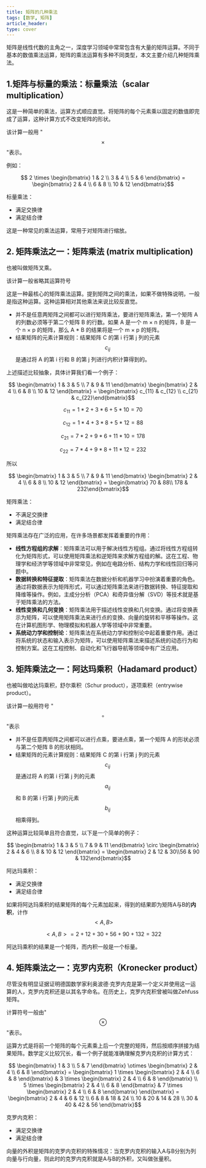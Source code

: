 ```yaml
---
title: 矩阵的几种乘法
tags: [数学, 矩阵]
article_header:
type: cover
---
```

矩阵是线性代数的主角之一，深度学习领域中常常包含有大量的矩阵运算。不同于基本的数值乘法运算，矩阵的乘法运算有多种不同类型，本文主要介绍几种矩阵乘法。
<!--more-->

## 1.矩阵与标量的乘法：标量乘法（scalar multiplication）

这是一种简单的乘法，运算方式顺应直觉。将矩阵的每个元素乘以固定的数值即完成了运算，这种计算方式不改变矩阵的形状。

该计算一般用 "$$\times$$"表示。

例如：

$$ 2 \times \begin{bmatrix} 1 & 2 \\ 3 & 4 \\ 5 & 6 \end{bmatrix} = \begin{bmatrix} 2 & 4 \\ 6 & 8 \\ 10 & 12 \end{bmatrix}$$

标量乘法：
* 满足交换律
* 满足结合律

这是一种常见的乘法运算，常用于对矩阵进行缩放。

## 2. 矩阵乘法之一：矩阵乘法 (matrix multiplication)

也被叫做矩阵叉乘。

该计算一般省略其运算符号

这是一种最核心的矩阵乘法运算。提到矩阵之间的乘法，如果不做特殊说明，一般是指这种运算。这种运算相对其他乘法来说比较反直觉。

* 并不是任意两矩阵之间都可以进行矩阵乘法，要进行矩阵乘法，第一个矩阵 A 的列数必须等于第二个矩阵 B 的行数。如果 A 是一个 m × n 的矩阵，B 是一个 n × p 的矩阵，那么 A * B 的结果将是一个 m × p 的矩阵。
* 结果矩阵的元素计算规则：结果矩阵 C 的第 i 行第 j 列的元素 $$c_{ij}$$ 是通过将 A 的第 i 行和 B 的第 j 列进行内积计算得到的。

上述描述比较抽象，具体计算我们看一个例子：

$$ \begin{bmatrix} 1 & 3 & 5 \\ 7 & 9 & 11 \end{bmatrix} \begin{bmatrix} 2 & 4 \\ 6 & 8 \\ 10 & 12 \end{bmatrix} = \begin{bmatrix} c_{11} & c_{12} \\ c_{21} & c_{22}\end{bmatrix}$$

$$c_{11} = 1 * 2 + 3 * 6 + 5 * 10 = 70$$

$$c_{12} = 1 * 4 + 3 * 8 + 5 * 12 = 88$$

$$c_{21} = 7 * 2 + 9 * 6 + 11 * 10 = 178$$

$$c_{22} = 7 * 4 + 9 * 8 + 11 * 12 = 232 $$

所以

$$ \begin{bmatrix} 1 & 3 & 5 \\ 7 & 9 & 11 \end{bmatrix} \begin{bmatrix} 2 & 4 \\ 6 & 8 \\ 10 & 12 \end{bmatrix} = \begin{bmatrix} 70 & 88\\ 178 & 232\end{bmatrix}$$

矩阵乘法：
* 不满足交换律
* 满足结合律

矩阵乘法存在广泛的应用，在许多场景都发挥着重要的作用：
* **线性方程组的求解**：矩阵乘法可以用于解决线性方程组。通过将线性方程组转化为矩阵形式，可以使用矩阵乘法和逆矩阵来求解方程组的解。这在工程、物理学和经济学等领域中非常常见，例如在电路分析、结构力学和线性回归等问题中。
* **数据转换和特征提取**：矩阵乘法在数据分析和机器学习中扮演着重要的角色。通过将数据表示为矩阵形式，可以通过矩阵乘法来进行数据转换、特征提取和降维等操作。例如，主成分分析（PCA）和奇异值分解（SVD）等技术就是基于矩阵乘法的方法。
* **线性变换和几何变换**：矩阵乘法用于描述线性变换和几何变换。通过将变换表示为矩阵，可以使用矩阵乘法来进行点的变换、向量的旋转和平移等操作。这在计算机图形学、物理模拟和机器人学等领域中非常重要。
* **系统动力学和控制论**：矩阵乘法在系统动力学和控制论中起着重要作用。通过将系统的状态和输入表示为矩阵，可以使用矩阵乘法来描述系统的动态行为和控制方案。这在工程控制、自动化和飞行器导航等领域中有广泛应用。

## 3. 矩阵乘法之一：阿达玛乘积（Hadamard product）

也被叫做哈达玛乘积，舒尔乘积（Schur product），逐项乘积（entrywise product）。

该计算一般用符号 "$$\circ$$"表示

* 并不是任意两矩阵之间都可以进行点乘，要进点乘，第一个矩阵 A 的形状必须与第二个矩阵 B 的形状相同。
* 结果矩阵的元素计算规则：结果矩阵 C 的第 i 行第 j 列的元素 $$c_{ij}$$ 是通过将 A 的第 i 行第 j 列的元素 $$a_{ij}$$和 B 的第 i 行第 j 列的元素 $$b_{ij}$$相乘得到。

这种运算比较简单且符合直觉，以下是一个简单的例子：

$$ \begin{bmatrix} 1 & 3 & 5 \\ 7 & 9 & 11 \end{bmatrix} \circ \begin{bmatrix} 2 & 4 & 6  \\ 8 & 10 & 12 \end{bmatrix} = \begin{bmatrix} 2 & 12 & 30\\56 & 90 & 132\end{bmatrix}$$

阿达玛乘积：
* 满足交换律
* 满足结合律

如果将阿达玛乘积的结果矩阵的每个元素加起来，得到的结果即为矩阵A与B的**内积**，计作$$<A,B>$$

$$<A,B> = 2 + 12 + 30 + 56 + 90 + 132 = 322 $$ 

阿达玛乘积的结果是一个矩阵，而内积一般是一个标量。


## 4. 矩阵乘法之一：克罗内克积（Kronecker product）

尽管没有明显证据证明德国数学家利奥波德·克罗内克是第一个定义并使用这一运算的人，克罗内克积还是以其名字命名。在历史上，克罗内克积曾被叫做Zehfuss矩阵。

计算符号一般由"$$\otimes$$"表示。


运算方式是将前一个矩阵的每个元素乘上后一个完整的矩阵，然后按顺序拼接为结果矩阵。数学定义比较冗长，看一个例子就能准确理解克罗内克积的计算方式：

$$ \begin{bmatrix} 1 & 3 \\ 5 & 7  \end{bmatrix} \otimes \begin{bmatrix} 2 & 4   \\ 6 & 8 \end{bmatrix} = \begin{bmatrix} 1 \times  \begin{bmatrix} 2 & 4   \\ 6 & 8 \end{bmatrix} & 3 \times  \begin{bmatrix} 2 & 4   \\ 6 & 8 \end{bmatrix} \\ 5 \times  \begin{bmatrix} 2 & 4   \\ 6 & 8 \end{bmatrix} & 7 \times  \begin{bmatrix} 2 & 4   \\ 6 & 8 \end{bmatrix} \end{bmatrix} = \begin{bmatrix} 2 & 4 & 6 & 12  \\ 6 & 8 & 18 & 24 \\ 10 & 20 & 14 & 28 \\ 30 & 40 & 42 & 56 \end{bmatrix}$$

克罗内克积：
* 满足交换律
* 满足结合律

向量的外积是矩阵的克罗内克积的特殊情况：当克罗内克积的输入A与B分别为列向量与行向量，则此时的克罗内克积就是A与B的外积，又叫做张量积。






